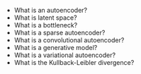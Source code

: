 <ul>
<li>What is an autoencoder?</li>
<li>What is latent space?</li>
<li>What is a bottleneck?</li>
<li>What is a sparse autoencoder?</li>
<li>What is a convolutional autoencoder?</li>
<li>What is a generative model?</li>
<li>What is a variational autoencoder?</li>
<li>What is the Kullback-Leibler divergence?</li>
</ul>